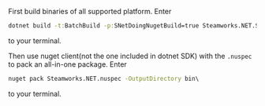 ﻿First build binaries of all supported platform. Enter
```bat
dotnet build -t:BatchBuild -p:SNetDoingNugetBuild=true Steamworks.NET.Standard.sln
```
to your terminal.

Then use nuget client(not the one included in dotnet SDK) with the `.nuspec` to pack an all-in-one package. Enter
```bat
nuget pack Steamworks.NET.nuspec -OutputDirectory bin\
```
to your terminal.